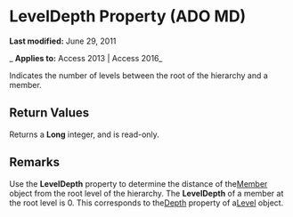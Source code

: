 
# LevelDepth Property (ADO MD)

 **Last modified:** June 29, 2011

 _ **Applies to:** Access 2013 | Access 2016_



Indicates the number of levels between the root of the hierarchy and a member.

## Return Values

Returns a  **Long** integer, and is read-only.


## Remarks

Use the  **LevelDepth** property to determine the distance of the[Member](d80c024a-07dc-7a35-f8f2-b4d5b19d89e4.md) object from the root level of the hierarchy. The **LevelDepth** of a member at the root level is 0. This corresponds to the[Depth](efd2b776-a156-b60c-22f1-a6c0925e6bcf.md) property of a[Level](ddbcabce-8777-1068-98a3-be209084f497.md) object.

